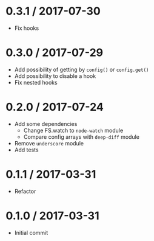0.3.1 / 2017-07-30
===================
  * Fix hooks
  
0.3.0 / 2017-07-29
===================
  * Add possibility of getting by `config()` or `config.get()`
  * Add possibility to disable a hook
  * Fix nested hooks

0.2.0 / 2017-07-24
===================
  * Add some dependencies
    - Change FS.watch to `node-watch` module
    - Compare config arrays with `deep-diff` module
  * Remove `underscore` module
  * Add tests
    
0.1.1 / 2017-03-31
===================
  * Refactor
  
0.1.0 / 2017-03-31
===================
  * Initial commit